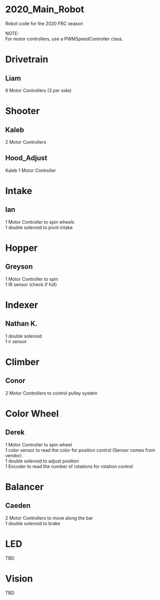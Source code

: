 # 2020_Main_Robot
Robot code for the 2020 FRC season

NOTE:  
For motor controllers, use a PWMSpeedController class.

# Drivetrain
## Liam
  6 Motor Controllers (3 per side)

# Shooter
## Kaleb
  2 Motor Controllers

## Hood_Adjust
Kaleb
  1 Motor Controller

# Intake
## Ian
  1 Motor Controller to spin wheels  
  1 double solenoid to pivot intake

# Hopper
## Greyson
  1 Motor Controller to spin  
  1 IR sensor (check if full)

# Indexer
## Nathan K.
  1 double solenoid  
  1 ir sensor

# Climber
## Conor
  2 Motor Controllers to control pulley system

# Color Wheel
## Derek
  1 Motor Controller to spin wheel  
  1 color sensor to read the color for position control (Sensor comes from vendor)  
  1 double solenoid to adjust position  
  1 Encoder to read the number of rotations for rotation control  

# Balancer
## Caeden
  2 Motor Controllers to move along the bar  
  1 double solenoid to brake

# LED
  TBD
  
# Vision
  TBD
